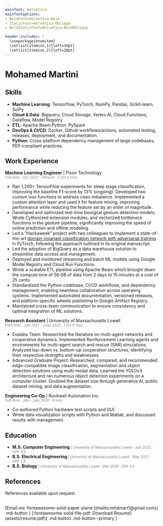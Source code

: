 ```yaml
---
mainfont: Helvetica
mainfontoptions:
- BoldFont=Helvetica-Bold
- ItalicFont=Helvetica-Oblique
- BoldItalicFont=Helvetica-BoldOblique

header-includes: |
  \usepackage{enumitem}
  \setlist[itemize,1]{left=10pt}
  \setlist[itemize,2]{left=20pt}
---
```


# Mohamed Martini

## Skills

- **Machine Learning**: Tensorflow, PyTorch, NumPy, Pandas, Scikit-learn, SciPy
- **Cloud & Data**: Bigquery, Cloud Storage, Vertex AI, Cloud Functions, Dataflow, Model Registry
- **ETL**: Apache Beam Python, PySpark
- **DevOps & CI/CD**: Docker, Github workflows/actions, automated testing, releases, deployment, and documentation.
- **Python**: Cross-platform dependency management of large codebases, PEP-compliant practices.

## Work Experience

**Machine Learning Engineer** | Pison Technology <br>
<small><span style="color: gray;">*Full-time · Oct 2022 - Present · 2 yrs 5 mos*</span></small>

- Ran 1,200+ TensorFlow experiments for sleep stage classification, improving the baseline F1-score by 13% (ongoing). Developed two custom loss functions to address class imbalance. Implemented a custom attention layer and used it for feature mining, improving performance while reducing the feature set by an order of magnitude.
- Developed and optimized real-time biosignal gesture detection models. Wrote Cythonized extension modules, and vectorized bottleneck functions in the gesture pipeline, significantly improving the speed of online prediction and offline modeling.
- Led a “Hackaweek” project with two colleagues to implement a state-of-the-art [domain-invariant classification network with adversarial training](https://ieeexplore.ieee.org/document/10099164) in PyTorch, following the approach outlined in its original manuscript.
- Led the adoption of BigQuery as a data warehouse solution to streamline data access and management.
- Deployed and monitored streaming and batch ML models using Google Model Registry and Cloud Run Functions. 
- Wrote a scalable ETL pipeline using Apache Beam which brought down the compute time of 56 GB of data from 2 days to 15 minutes at a cost of 25 cents.
- Standardized the Python codebase, CI/CD workflows, and dependency management, enabling seamless collaboration across operating systems. Implemented automated documentation, versioned releases, and platform-specific wheels publishing to Google Artifact Registry.
- Maintained cross-team communication to ensure consistency and optimal integration of ML solutions.

**Research Assistant** | University of Massachusetts Lowell <br>
<small><span style="color: gray;">*Part-time · Jan 2021 - June 2022 · 1 yrs 6 mos*</span></small>

- Exalabs Team: Researched the literature on multi-agent networks and cooperative dynamics.
Implemented Reinforcement Learning agents and environments for multi-agent search and rescue (SAR) simulations.
Analyzed top-down vs. bottom-up cooperation structures, identifying their respective strengths and weaknesses.
- Advanced Graduate Project: Researched, compared, and recommended edge-compatible image classification, segmentation and object detection solutions using multi-modal data. 
Learned the YOLOv3 architecture and ran numerous object detection experiments on a computer cluster. 
Doubled the dataset size through generative AI, public dataset mining, and data augmentation. 

**Engineering Co-Op** | Rockwell Automation Inc. <br>
<small><span style="color: gray;">*Full-time · Jan - July 2020 · 6 mos*</span></small>

- Co-authored Python hardware test scripts and GUI.
- Wrote data visualization scripts with Python and Matlab, and discussed results with management.

## Education

- **M.S. Computer Engineering**<small><span style="color: gray;"> | University of Massachusetts Lowell · Jun 2022 · GPA 4.0</span></small>
- **B.S. Electrical Engineering**<small><span style="color: gray;"> | University of Massachusetts Lowell · May 2021 · GPA 3.8</span></small>
- **B.S. Biology**<small><span style="color: gray;"> | University of Massachusetts Lowell · Dec 2019 · GPA 3.5</span></small>


## References

References available upon request.

<br>
[Email me :fontawesome-solid-paper-plane:](mailto:mhdmart1@gmail.com){ .md-button }
[:fontawesome-solid-file-pdf: Download Resume](assets/resume.pdf){ .md-button .md-button--primary }
